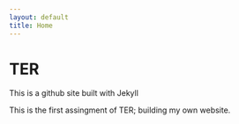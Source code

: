 ```yaml
---
layout: default
title: Home
---
```


# TER
This is a github site built with Jekyll

This is the first assingment of TER; building my own website. 
